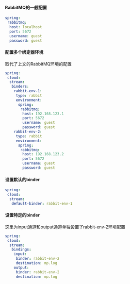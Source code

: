 #### RabbitMQ的一般配置

```yaml
spring:
 rabbitmq:
  host: localhost
  port: 5672
  username: guest
  password: guest
```

#### 配置多个绑定器环境

取代了上文的RabbitMQ环境的配置
```yaml
spring:
 cloud:
  stream:
   binders:
    rabbit-env-1:
     type: rabbit
     environment:
      spring:
       rabbitmq:
        host: 192.168.123.1
        port: 5672
        username: guest
        password: guest
    rabbit-env-2:
     type: rabbit
     environment:
      spring:
       rabbitmq:
        host: 192.168.123.2
        port: 5672
        username: guest
        password: guest
```

#### 设置默认的binder

```yaml
spring:
 cloud:
  stream:
   default-binder: rabbit-env-1
```

#### 设置特定的binder

这里为input通道和output通道单独设置了rabbit-env-2环境配置
```yaml
spring:
 cloud:
  stream:
   bindings:
    input:
     binder: rabbit-env-2
     destination: mp.log
    output:
     binder: rabbit-env-2
     destination: mp.log
```























